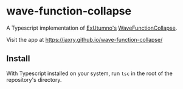 # wave-function-collapse
A Typescript implementation of [ExUtumno's](https://github.com/mxgmn) [WaveFunctionCollapse](https://github.com/mxgmn/WaveFunctionCollapse).

Visit the app at https://jaxry.github.io/wave-function-collapse/

## Install
With Typescript installed on your system, run `tsc` in the root of the repository's directory.
